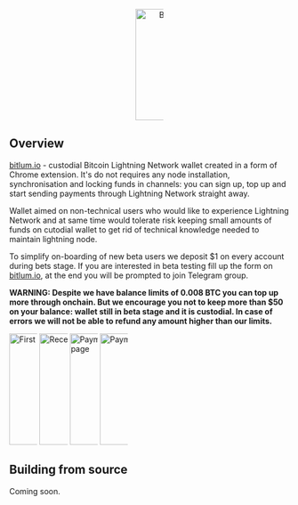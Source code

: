 <p align="center">
<a href="https://bitlum.io"><img src="https://i.imgur.com/dwhqCgZ.png" alt="Bitlum, get it now at bitlum.io" style="max-width:10%;" width="200"></a>
</p>

## Overview

[bitlum.io](https://bitlum.io) - custodial Bitcoin Lightning Network wallet created in a form of Chrome extension. It's do not requires any node installation, synchronisation and locking funds in channels: you can sign up, top up and start sending payments through Lightning Network straight away.

Wallet aimed on non-technical users who would like to experience Lightning Network and at same time would tolerate risk keeping small amounts of funds on cutodial wallet to get rid of technical knowledge needed to maintain lightning node.

To simplify on-boarding of new beta users we deposit $1 on every account during bets stage. If you are interested in beta testing fill up the form on [bitlum.io](https://bitlum.io), at the end you will be prompted to join Telegram group.

**WARNING: Despite we have balance limits of 0.008 BTC you can top up more through onchain. But we encourage you not to keep more than $50 on your balance: wallet still in beta stage and it is custodial. In case of errors we will not be able to refund any amount higher than our limits.**

<p align="left">
<a href="https://bitlum.io"><img src="https://i.imgur.com/QDmvwaM.png" alt="First beta tester page" style="max-width:10%;" width="200"></a>
<a href="https://bitlum.io"><img src="https://i.imgur.com/H0xD95c.png" alt="Receive funds page" style="max-width:10%;" width="200"></a>
<a href="https://bitlum.io"><img src="https://i.imgur.com/GnY1bW8.png" alt="Payment confirmation page" style="max-width:10%;" width="200"></a>
<a href="https://bitlum.io"><img src="https://i.imgur.com/m3nyjQv.png" alt="Payment list page" style="max-width:10%;" width="200"></a>
</p>

## Building from source

Coming soon. 
